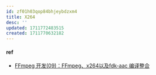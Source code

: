 ```yaml
---
id: zf01h03qop84bhjeybdzxm4
title: X264
desc: ''
updated: 1711772483515
created: 1711770632182
---
```

#### ref
- [FFmpeg 开发(09)：FFmpeg、x264以及fdk-aac 编译整合](https://zhuanlan.zhihu.com/p/356259216)